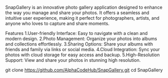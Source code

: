 SnapGallery is an innovative photo gallery application designed to enhance the way you manage and share your photos. It offers a seamless and intuitive user experience, making it perfect for photographers, artists, and anyone who loves to capture and share moments.

Features
1.User-friendly Interface: Easy to navigate with a clean and modern design.
2.Photo Management: Organize your photos into albums and collections effortlessly.
3.Sharing Options: Share your albums with friends and family via links or social media.
4.Cloud Integration: Sync your photos with cloud storage for easy access and backup.
5.High-Resolution Support: View and share your photos in stunning high resolution.

git clone https://github.com/AlphaCodeHub/SnapGallery.git
cd SnapGallery
